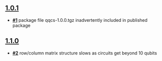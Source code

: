 ## [**1.0.1**](https://github.com/dde/qqcs/issues?milestone=1&state=closed)
- [**#1**](https://github.com/dde/qqcs/issues/1) package file qqcs-1.0.0.tgz inadvertently included in published package
## [**1.1.0**](https://github.com/dde/qqcs/issues?milestone=2&state=closed)
- [**#2**](https://github.com/dde/qqcs/issues/2) row/column matrix structure slows as circuits get beyond 10 qubits
